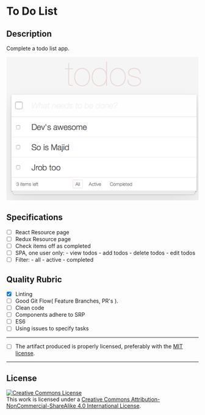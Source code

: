 # To Do List

## Description

Complete a todo list app.

![Alt text](./src/images/todo-list.png)

## Specifications

- [ ] React Resource page
- [ ] Redux Resource page
- [ ] Check items off as completed
- [ ] SPA, one user only:
      - view todos
      - add todos
      - delete todos
      - edit todos
- [ ] Filter:
      - all
      - active
      - completed

## Quality Rubric

- [x] Linting
- [ ] Good Git Flow( Feature Branches, PR's ).
- [ ] Clean code
- [ ] Components adhere to SRP
- [ ] ES6
- [ ] Using issues to specify tasks

---

- [ ] The artifact produced is properly licensed, preferably with the [MIT license][mit-license].

---

## License
<!-- LICENSE -->

<a rel="license" href="http://creativecommons.org/licenses/by-nc-sa/4.0/"><img alt="Creative Commons License" style="border-width:0" src="https://i.creativecommons.org/l/by-nc-sa/4.0/80x15.png" /></a>
<br />This work is licensed under a <a rel="license" href="http://creativecommons.org/licenses/by-nc-sa/4.0/">Creative Commons Attribution-NonCommercial-ShareAlike 4.0 International License</a>.

[mit-license]: https://opensource.org/licenses/MIT
